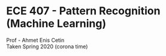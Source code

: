 # ECE 407 - Pattern Recognition (Machine Learning)     
Prof - Ahmet Enis Cetin       
Taken Spring 2020 (corona time)
